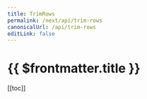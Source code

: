 ```yaml
---
title: TrimRows
permalink: /next/api/trim-rows
canonicalUrl: /api/trim-rows
editLink: false
---
```


# {{ $frontmatter.title }}

[[toc]]
